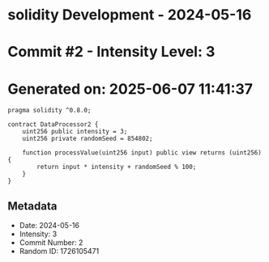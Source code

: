 ﻿# solidity Development - 2024-05-16
# Commit #2 - Intensity Level: 3
# Generated on: 2025-06-07 11:41:37
```solidity
pragma solidity ^0.8.0;

contract DataProcessor2 {
    uint256 public intensity = 3;
    uint256 private randomSeed = 854802;

    function processValue(uint256 input) public view returns (uint256) {
        return input * intensity + randomSeed % 100;
    }
}
```
## Metadata
- Date: 2024-05-16
- Intensity: 3
- Commit Number: 2
- Random ID: 1726105471
